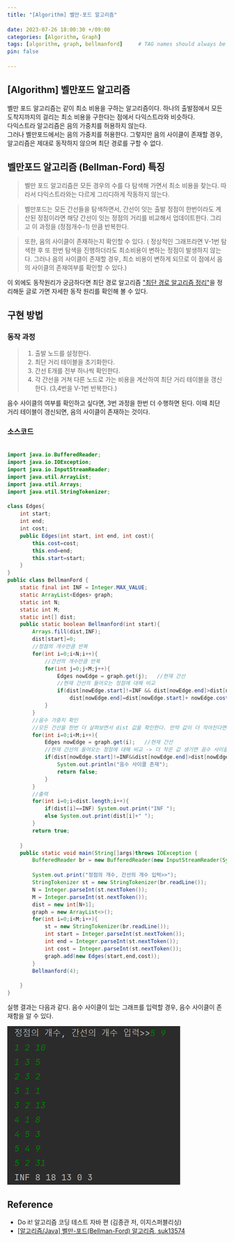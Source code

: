 ```yaml
---
title: "[Algorithm] 벨만-포드 알고리즘"

date: 2023-07-26 18:00:30 +/09:00
categories: [Algorithm, Graph]
tags: [algorithm, graph, bellmanford]     # TAG names should always be lowercase
pin: false

---
```


## [Algorithm] 벨만포드 알고리즘 
벨만 포드 알고리즘는 같이 최소 비용을 구하는 알고리즘이다. 하나의 출발점에서 모든 도착지까지의 걸리는 최소 비용을 구한다는 점에서 다익스트라와 비슷하다.  
다익스트라 알고리즘은 음의 가중치를 허용하지 않는다.   
그러나 벨만포드에서는 음의 가중치를 허용한다. 그렇지만 음의 사이클이 존재할 경우, 알고리즘은 제대로 동작하지 않으며 최단 경로를 구할 수 없다. 

## 벨만포드 알고리즘 (Bellman-Ford) 특징
> 벨만 포드 알고리즘은 모든 경우의 수를 다 탐색해 가면서 최소 비용을 찾는다.
> 따라서 다익스트라와는 다르게 그리디하게 작동하지 않는다.  

> 벨만포드는 모든 간선들을 탐색하면서, 간선이 잇는 출발 정점이 한번이라도 계산된 정점이라면 해당 간선이 잇는 정점의 거리를 비교해서 업데이트한다. 그리고 이 과정을 (정점개수-1) 만큼 반복한다.  

> 또한, 음의 사이클이 존재하는지 확인할 수 있다. ( 정상적인 그래프라면 V-1번 탐색한 후 또 한번 탐색을 진행하더라도 최소비용이 변하는 정점이 발생하지 않는다. 그러나 음의 사이클이 존재할 경우, 최소 비용이 변하게 되므로 이 점에서 음의 사이클의 존재여부를 확인할 수 있다.) 

이 외에도 동작원리가 궁금하다면 최단 경로 알고리즘 ["최단 경로 알고리즘 정리"](https://hyeonda02.github.io/posts/%EB%8B%A4%EC%9D%B5%EC%8A%A4%ED%8A%B8%EB%9D%BC,%ED%94%84%EB%A1%9C%EC%9D%B4%EB%93%9C%EC%9B%8C%EC%85%9C/ )을 정리해둔 글로 가면 자세한 동작 원리를 확인해 볼 수 있다.

## 구현 방법

### 동작 과정
> 1. 출발 노드를 설정한다.
> 2. 최단 거리 테이블을 초기화한다.
> 3. 간선 E개를 전부 하나씩 확인한다.
> 4. 각 간선을 거쳐 다른 노드로 가는 비용을 계산하여 최단 거리 테이블을 갱신한다. (3,4번을 V-1번 반복한다.)

음수 사이클의 여부를 확인하고 싶다면, 3번 과정을 한번 더 수행하면 된다. 이때 최단 거리 테이블이 갱신되면, 음의 사이클이 존재하는 것이다.

### 소스코드

```java

import java.io.BufferedReader;
import java.io.IOException;
import java.io.InputStreamReader;
import java.util.ArrayList;
import java.util.Arrays;
import java.util.StringTokenizer;

class Edges{
    int start;
    int end;
    int cost;
    public Edges(int start, int end, int cost){
        this.cost=cost;
        this.end=end;
        this.start=start;
    }
}
public class BellmanFord {
    static final int INF = Integer.MAX_VALUE;
    static ArrayList<Edges> graph;
    static int N;
    static int M;
    static int[] dist;
    public static boolean Bellmanford(int start){
        Arrays.fill(dist,INF);
        dist[start]=0;
        //정점의 개수만큼 반복
        for(int i=0;i<N;i++){
            //간선의 개수만큼 반복
            for(int j=0;j<M;j++){
                Edges nowEdge = graph.get(j);   //현재 간선
                //현재 간선의 들어오는 정점에 대해 비교
                if(dist[nowEdge.start]!=INF && dist[nowEdge.end]>dist[nowEdge.start]+ nowEdge.cost)
                    dist[nowEdge.end]=dist[nowEdge.start]+ nowEdge.cost; //dist 값이 현재 노드를 거쳐가는 것이 더 작다면 dist 값을 변경한다. 다익스트라 알고리즘과 비슷하다.
            }
        }
        //음수 가중치 확인
        //모든 간선을 한번 더 살펴보면서 dist 값을 확인한다. 만약 값이 더 작아진다면 음수 사이클 존재한다.
        for(int i=0;i<M;i++){
            Edges nowEdge = graph.get(i);   //현재 간선
            //현재 간선의 들어오는 정점에 대해 비교 -> 더 작은 값 생기면 음수 사이클 존재함
            if(dist[nowEdge.start]!=INF&&dist[nowEdge.end]>dist[nowEdge.start]+ nowEdge.cost) {
                System.out.println("음수 사이클 존재");
                return false;
            }
        }
        //출력
        for(int i=0;i<dist.length;i++){
            if(dist[i]==INF) System.out.print("INF ");
            else System.out.print(dist[i]+" ");
        }
        return true;

    }
    public static void main(String[]args)throws IOException {
        BufferedReader br = new BufferedReader(new InputStreamReader(System.in));

        System.out.print("정점의 개수, 간선의 개수 입력>>");
        StringTokenizer st = new StringTokenizer(br.readLine());
        N = Integer.parseInt(st.nextToken());
        M = Integer.parseInt(st.nextToken());
        dist = new int[N+1];
        graph = new ArrayList<>();
        for(int i=0;i<M;i++){
            st = new StringTokenizer(br.readLine());
            int start = Integer.parseInt(st.nextToken());
            int end = Integer.parseInt(st.nextToken());
            int cost = Integer.parseInt(st.nextToken());
            graph.add(new Edges(start,end,cost));
        }
        Bellmanford(4);

    }
}


```

실행 결과는 다음과 같다. 음수 사이클이 있는 그래프를 입력할 경우, 음수 사이클이 존재함을 알 수 있다.  

![algorithm](/assets/img/최단경로비교/벨만포드실행.png)


## Reference

* Do it! 알고리즘 코딩 테스트 자바 편 (김종관 저, 이지스퍼블리싱)
* [[알고리즘/Java] 벨만-포드(Bellman-Ford) 알고리즘, suk13574 ](https://velog.io/@suk13574/%EC%95%8C%EA%B3%A0%EB%A6%AC%EC%A6%98Java-%EB%B2%A8%EB%A7%8C-%ED%8F%AC%EB%93%9CBellman-Ford-%EC%95%8C%EA%B3%A0%EB%A6%AC%EC%A6%98 )
